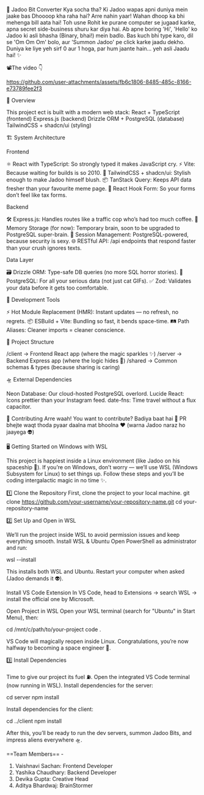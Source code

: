 🌌 Jadoo Bit Converter
Kya socha tha? Ki Jadoo wapas apni duniya mein jaake bas Dhoooop kha raha hai? Arre nahin yaar! Wahan dhoop ka bhi mehenga bill aata hai! Toh usne Rohit ke purane computer se jugaad karke, apna secret side-business shuru kar diya hai.
Ab apne boring 'Hi', 'Hello' ko Jadoo ki asli bhasha (Binary, bhai!) mein badlo. Bas kuch bhi type karo, dil se 'Om Om Om' bolo, aur 'Summon Jadoo' pe click karke jaadu dekho.
Duniya ke liye yeh sirf 0 aur 1 hoga, par hum jaante hain... yeh asli Jaadu hai! ✨

📽️The video 👇

https://github.com/user-attachments/assets/fb6c1806-8485-485c-8166-e73789fee2f3

🚀 Overview

This project ect is built with a modern web stack:
React + TypeScript (frontend)
Express.js (backend)
Drizzle ORM + PostgreSQL (database)
TailwindCSS + shadcn/ui (styling)

🏗️ System Architecture

Frontend

⚛️ React with TypeScript: So strongly typed it makes JavaScript cry.
⚡ Vite: Because waiting for builds is so 2010.
🎨 TailwindCSS + shadcn/ui: Stylish enough to make Jadoo himself blush.
📦 TanStack Query: Keeps API data fresher than your favourite meme page.
📝 React Hook Form: So your forms don’t feel like tax forms.

Backend

🛠️ Express.js: Handles routes like a traffic cop who’s had too much coffee.
🧠 Memory Storage (for now): Temporary brain, soon to be upgraded to PostgreSQL super-brain.
🔐 Session Management: PostgreSQL-powered, because security is sexy.
🌐 RESTful API: /api endpoints that respond faster than your crush ignores texts.

Data Layer

🗃️ Drizzle ORM: Type-safe DB queries (no more SQL horror stories).
🐘 PostgreSQL: For all your serious data (not just cat GIFs).
✅ Zod: Validates your data before it gets too comfortable.

🔧 Development Tools

⚡ Hot Module Replacement (HMR): Instant updates — no refresh, no regrets.
📦 ESBuild + Vite: Bundling so fast, it bends space-time.
🛤️ Path Aliases: Cleaner imports = cleaner conscience.

📂 Project Structure

/client → Frontend React app (where the magic sparkles ✨)
/server → Backend Express app (where the logic hides 🧙)
/shared → Common schemas & types (because sharing is caring)

🛸 External Dependencies

Neon Database: Our cloud-hosted PostgreSQL overlord.
Lucide React: Icons prettier than your Instagram feed.
date-fns: Time travel without a flux capacitor.

🤝 Contributing
Arre waah! You want to contribute? Badiya baat hai 👏
PR bhejte waqt thoda pyaar daalna mat bhoolna ❤️ (warna Jadoo naraz ho jaayega 👽)

🖥️ Getting Started on Windows with WSL

This project is happiest inside a Linux environment (like Jadoo on his spaceship 🌌). If you’re on Windows, don’t worry — we’ll use WSL (Windows Subsystem for Linux) to set things up. Follow these steps and you’ll be coding intergalactic magic in no time ✨.

1️⃣ Clone the Repository
First, clone the project to your local machine.
git clone https://github.com/your-username/your-repository-name.git
cd your-repository-name

2️⃣ Set Up and Open in WSL

We’ll run the project inside WSL to avoid permission issues and keep everything smooth.
Install WSL & Ubuntu
Open PowerShell as administrator and run:

wsl --install

This installs both WSL and Ubuntu. Restart your computer when asked (Jadoo demands it 👽).

Install VS Code Extension
In VS Code, head to Extensions → search WSL → install the official one by Microsoft.

Open Project in WSL
Open your WSL terminal (search for "Ubuntu" in Start Menu), then:

cd /mnt/c/path/to/your-project
code .

VS Code will magically reopen inside Linux. Congratulations, you’re now halfway to becoming a space engineer 🚀.

3️⃣ Install Dependencies

Time to give our project its fuel ⛽.
Open the integrated VS Code terminal (now running in WSL).
Install dependencies for the server:

cd server
npm install


Install dependencies for the client:

cd ../client
npm install


After this, you’ll be ready to run the dev servers, summon Jadoo Bits, and impress aliens everywhere 🛸.

==Team Members== - 
1) Vaishnavi Sachan: Frontend Developer
2) Yashika Chaudhary: Backend Developer
3) Devika Gupta: Creative Head
4) Aditya Bhardwaj: BrainStormer
